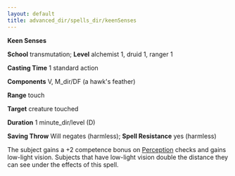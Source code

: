 ```yaml
---
layout: default
title: advanced_dir/spells_dir/keenSenses
---
```

 **Keen Senses**

**School** transmutation; **Level** alchemist 1, druid 1, ranger 1

**Casting Time** 1 standard action

**Components** V, M_dir/DF (a hawk's feather)

**Range** touch

**Target** creature touched

**Duration** 1 minute_dir/level (D)

**Saving Throw** Will negates (harmless); **Spell Resistance** yes (harmless)

The subject gains a +2 competence bonus on [Perception](../../../skills_dir/perception#_perception) checks and gains low-light vision. Subjects that have low-light vision double the distance they can see under the effects of this spell.

